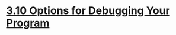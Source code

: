 # [3.10 Options for Debugging Your Program](https://gcc.gnu.org/onlinedocs/gcc-10.3.0/gcc/Debugging-Options.html#Debugging-Options)